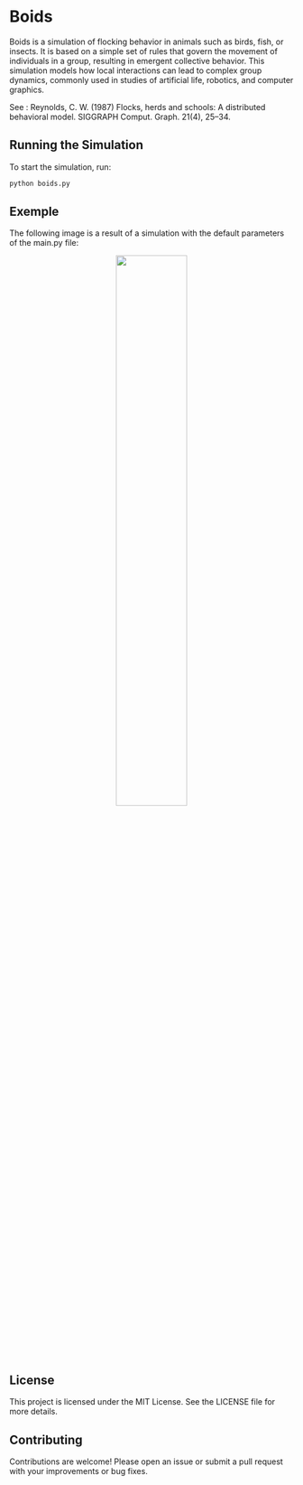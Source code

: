 # Boids

Boids is a simulation of flocking behavior in animals such as birds, fish, or insects. It is based on a simple set of rules that govern the movement of individuals in a group, resulting in emergent collective behavior. This simulation models how local interactions can lead to complex group dynamics, commonly used in studies of artificial life, robotics, and computer graphics.

See : Reynolds, C. W. (1987) Flocks, herds and schools: A distributed behavioral model. SIGGRAPH Comput. Graph. 21(4), 25–34.

## Running the Simulation

To start the simulation, run:

```bash
python boids.py  
```


## Exemple

The following image is a result of a simulation with the default parameters of the main.py file:

<p align="center">
  <img src="https://github.com/user-attachments/assets/e5b04f9f-8d77-45d6-aa85-231d11a09f1c" height="50%" width="50%">
</p>

## License

This project is licensed under the MIT License. See the LICENSE file for more details.

## Contributing

Contributions are welcome! Please open an issue or submit a pull request with your improvements or bug fixes.
